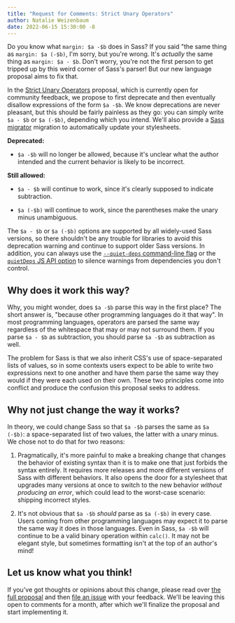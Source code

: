 ```yaml
---
title: "Request for Comments: Strict Unary Operators"
author: Natalie Weizenbaum
date: 2022-06-15 15:30:00 -8
---
```


Do you know what `margin: $a -$b` does in Sass? If you said "the same thing as
`margin: $a (-$b)`, I'm sorry, but you're wrong. It's *actually* the same thing
as `margin: $a - $b`. Don't worry, you're not the first person to get tripped up
by this weird corner of Sass's parser! But our new language proposal aims to fix
that.

In the [Strict Unary Operators] proposal, which is currently open for community
feedback, we propose to first deprecate and then eventually disallow expressions
of the form `$a -$b`. We know deprecations are never pleasant, but this should
be fairly painless as they go: you can simply write `$a - $b` or `$a (-$b)`,
depending which you intend. We'll also provide a [Sass migrator] migration to
automatically update your stylesheets.

[strict unary operators]: https://github.com/sass/sass/blob/main/proposal/strict-unary.md
[Sass migrator]: /documentation/cli/migrator

**Deprecated:**

* `$a -$b` will no longer be allowed, because it's unclear what the author
  intended and the current behavior is likely to be incorrect.

**Still allowed:**

* `$a - $b` will continue to work, since it's clearly supposed to indicate
  subtraction.

* `$a (-$b)` will continue to work, since the parentheses make the unary minus
  unambiguous.

The `$a - $b` or `$a (-$b)` options are supported by all widely-used Sass
versions, so there shouldn't be any trouble for libraries to avoid this
deprecation warning and continue to support older Sass versions. In addition,
you can always use the [`--quiet-deps` command-line flag] or the [`quietDeps` JS
API option] to silence warnings from dependencies you don't control.

[`--quiet-deps` command-line flag]: /documentation/cli/dart-sass#quiet-deps
[`quietDeps` JS API option]: /documentation/js-api/interfaces/Options#quietDeps

## Why does it work this way?

Why, you might wonder, does `$a -$b` parse this way in the first place? The
short answer is, "because other programming languages do it that way". In most
programming languages, operators are parsed the same way regardless of the
whitespace that may or may not surround them. If you parse `$a - $b` as
subtraction, you should parse `$a -$b` as subtraction as well.

The problem for Sass is that we also inherit CSS's use of space-separated lists
of values, so in some contexts users expect to be able to write two expressions
next to one another and have them parse the same way they would if they were
each used on their own. These two principles come into conflict and produce the
confusion this proposal seeks to address.

## Why not just change the way it works?

In theory, we could change Sass so that `$a -$b` parses the same as `$a (-$b)`:
a space-separated list of two values, the latter with a unary minus. We chose
not to do that for two reasons:

1. Pragmatically, it's more painful to make a breaking change that changes the
   behavior of existing syntax than it is to make one that just forbids the
   syntax entirely. It requires more releases and more different versions of
   Sass with different behaviors. It also opens the door for a stylesheet that
   upgrades many versions at once to switch to the new behavior *without
   producing an error*, which could lead to the worst-case scenario: shipping
   incorrect styles.

2. It's not obvious that `$a -$b` *should* parse as `$a (-$b)` in every case.
   Users coming from other programming languages may expect it to parse the same
   way it does in those languages. Even in Sass, `$a -$b` will continue to be a
   valid binary operation within `calc()`. It may not be elegant style, but
   sometimes formatting isn't at the top of an author's mind!

## Let us know what you think!

If you've got thoughts or opinions about this change, please read over [the full
proposal] and then [file an issue] with your feedback. We'll be leaving this
open to comments for a month, after which we'll finalize the proposal and start
implementing it.

[the full proposal]: https://github.com/sass/sass/blob/main/proposal/strict-unary.md
[file an issue]: https://github.com/sass/sass/issues/new
